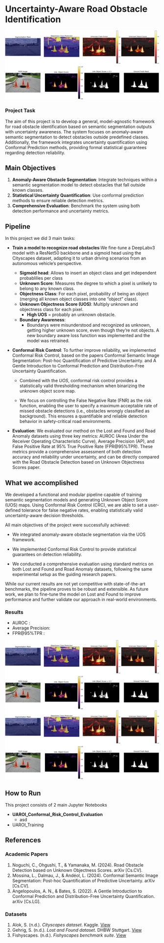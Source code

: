 # Uncertainty-Aware Road Obstacle Identification

![Intro_IMG](images/intro_img.jpg) 

### Project Task

The aim of this project is to develop a general, model-agnostic framework for road obstacle identification based on semantic segmentation outputs with uncertainty awareness. The system focuses on anomaly-aware semantic segmentation to detect obstacles outside predefined classes. Additionally, the framework integrates uncertainty quantification using Conformal Prediction methods, providing formal statistical guarantees regarding detection reliability.

## Main Objectives

1. **Anomaly-Aware Obstacle Segmentation**: Integrate techniques within a semantic segmentation model to detect obstacles that fall outside known classes.
2. **Statistical Uncertainty Quantification**: Use conformal prediction methods to ensure reliable detection metrics.
3. **Comprehensive Evaluation**: Benchmark the system using both detection performance and uncertainty metrics.

## Pipeline

In this project we did 3 main tasks:

- **Train a model to recognize road obstacles**:We fine-tune a DeepLabv3 model with a ResNet50 backbone and a sigmoid head using the Cityscapes dataset, adapting it to urban driving scenarios from an autonomous vehicle’s perspective.

  - **Sigmoid head**: Allows to insert an object class and get independent probablilies per class
  - **Unknown Score**: Measures the degree to which a pixel is unlikely to belong to any known class.
  - **Objectness Class**: For each pixel, probability of being an object (merging all known object classes into one “object” class).
  - **Unknown Objectness Score (UOS)**: Multiply unknown and objectness class for each pixel.
    - **High UOS** = probably an unknown obstacle.
  - **Boundary Awareness**:
    - Boundarys were misunderstood and recognized as unknown, getting higher unknown score, even though they’re not objects. A  new boundary aware loss function was implemented and the model was retrained.


- **Conformal Risk Control**: To further improve reliability, we implemented Conformal Risk Control, based on the papers Conformal Semantic Image Segmentation: Post-hoc Quantification of Predictive Uncertainty. and A Gentle Introduction to Conformal Prediction and Distribution-Free Uncertainty Quantification.

  - Combined with the _UOS_, conformal risk control provides a statistically valid thresholding mechanism when binarizing the unknown object score map.

  - We focus on controlling the False Negative Rate (FNR) as the risk function, enabling the user to specify a maximum acceptable rate of missed obstacle detections (i.e., obstacles wrongly classified as background). This ensures a quantifiable and reliable detection behavior in safety-critical road environments.

- **Evaluation**: We evaluated our method on the Lost and Found and Road Anomaly datasets using three key metrics: AUROC (Area Under the Receiver Operating Characteristic Curve), Average Precision (AP), and False Positive Rate at 95% True Positive Rate (FPR@95%TPR). These metrics provide a comprehensive assessment of both detection accuracy and reliability under uncertainty, and can be directly compared with the Road Obstacle Detection based on Unknown Objectness Scores paper.

## What we accomplished

We developed a functional and modular pipeline capable of training semantic segmentation models and generating Unknown Object Score (UOS) maps. Using Conformal Risk Control (CRC), we are able to set a user-defined tolerance for false negative rates, enabling statistically valid uncertainty-aware decision thresholds.

All main objectives of the project were successfully achieved:

- We integrated anomaly-aware obstacle segmentation via the UOS framework.

- We implemented Conformal Risk Control to provide statistical guarantees on detection reliability.

- We conducted a comprehensive evaluation using standard metrics on both Lost and Found and Road Anomaly datasets, following the same experimental setup as the guiding research papers.

While our current results are not yet competitive with state-of-the-art benchmarks, the pipeline proves to be robust and extensible. As future work, we plan to fine-tune the model on Lost and Found to improve performance and further validate our approach in real-world environments.

### Results

- AUROC : 
- Average Precision: 
- FPR@95%TPR : 

![Intro_IMG](images/intro_img.jpg) 
![Intro_IMG](images/intro_img.jpg) 


## How to Run

This project consists of 2 main Jupyter Notebooks

- **UAROI_Conformal_Risk_Control_Evaluation**
  - asd
- UAROI_Training

## References

### Academic Papers

1. Noguchi, C., Ohgushi, T., & Yamanaka, M. (2024). Road Obstacle Detection based on Unknown Objectness Scores. arXiv [Cs.CV].
2. Mossina, L., Dalmau, J., & Andéol, L. (2024). Conformal Semantic Image Segmentation: Post-hoc Quantification of Predictive Uncertainty. arXiv [Cs.CV].
3. Angelopoulos, A. N., & Bates, S. (2022). A Gentle Introduction to Conformal Prediction and Distribution-Free Uncertainty Quantification. arXiv [Cs.LG].

### Datasets

1. Alok, S. (n.d.). _Cityscapes dataset_. Kaggle. [View](https://www.kaggle.com/datasets/shuvoalok/cityscapes)
2. Gehrig, S. (n.d.). _Lost and Found dataset_. DHBW Stuttgart. [View](https://wwwlehre.dhbw-stuttgart.de/~sgehrig/lostAndFoundDataset/index.html)
3. Fishyscapes. (n.d.). _Fishyscapes benchmark suite_. [View](https://fishyscapes.com/)
